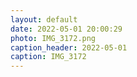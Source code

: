 ```yaml
---
layout: default
date: 2022-05-01 20:00:29
photo: IMG_3172.png
caption_header: 2022-05-01
caption: IMG_3172
---
```

